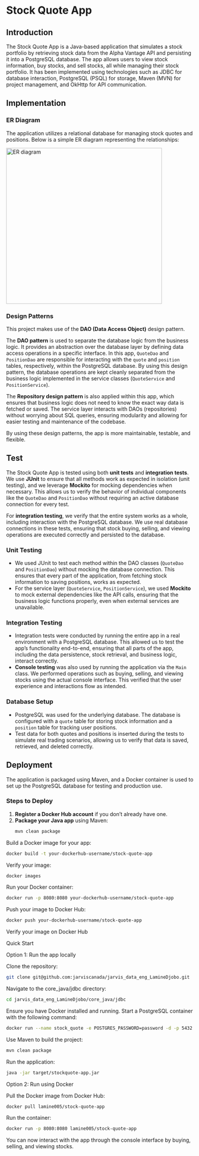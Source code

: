 # Stock Quote App

## Introduction

The Stock Quote App is a Java-based application that simulates a stock portfolio by retrieving stock data from the Alpha Vantage API and persisting it into a PostgreSQL database. The app allows users to view stock information, buy stocks, and sell stocks, all while managing their stock portfolio. It has been implemented using technologies such as JDBC for database interaction, PostgreSQL (PSQL) for storage, Maven (MVN) for project management, and OkHttp for API communication.

## Implementation

### ER Diagram

The application utilizes a relational database for managing stock quotes and positions. Below is a simple ER diagram representing the relationships:


<img width="419" alt="ER diagram" src="https://github.com/user-attachments/assets/b4463c46-db65-4a5b-855b-360feae33b9f">

### Design Patterns

This project makes use of the **DAO (Data Access Object)** design pattern. 

The **DAO pattern** is used to separate the database logic from the business logic. It provides an abstraction over the database layer by defining data access operations in a specific interface. In this app, `QuoteDao` and `PositionDao` are responsible for interacting with the `quote` and `position` tables, respectively, within the PostgreSQL database. By using this design pattern, the database operations are kept cleanly separated from the business logic implemented in the service classes (`QuoteService` and `PositionService`).

The **Repository design pattern** is also applied within this app, which ensures that business logic does not need to know the exact way data is fetched or saved. The service layer interacts with DAOs (repositories) without worrying about SQL queries, ensuring modularity and allowing for easier testing and maintenance of the codebase.

By using these design patterns, the app is more maintainable, testable, and flexible.

## Test

The Stock Quote App is tested using both **unit tests** and **integration tests**. We use **JUnit** to ensure that all methods work as expected in isolation (unit testing), and we leverage **Mockito** for mocking dependencies when necessary. This allows us to verify the behavior of individual components like the `QuoteDao` and `PositionDao` without requiring an active database connection for every test.

For **integration testing**, we verify that the entire system works as a whole, including interaction with the PostgreSQL database. We use real database connections in these tests, ensuring that stock buying, selling, and viewing operations are executed correctly and persisted to the database.

### Unit Testing

- We used JUnit to test each method within the DAO classes (`QuoteDao` and `PositionDao`) without mocking the database connection. This ensures that every part of the application, from fetching stock information to saving positions, works as expected.
- For the service layer (`QuoteService`, `PositionService`), we used **Mockito** to mock external dependencies like the API calls, ensuring that the business logic functions properly, even when external services are unavailable.

### Integration Testing

- Integration tests were conducted by running the entire app in a real environment with a PostgreSQL database. This allowed us to test the app’s functionality end-to-end, ensuring that all parts of the app, including the data persistence, stock retrieval, and business logic, interact correctly.
- **Console testing** was also used by running the application via the `Main` class. We performed operations such as buying, selling, and viewing stocks using the actual console interface. This verified that the user experience and interactions flow as intended.

### Database Setup

- PostgreSQL was used for the underlying database. The database is configured with a `quote` table for storing stock information and a `position` table for tracking user positions.
- Test data for both quotes and positions is inserted during the tests to simulate real trading scenarios, allowing us to verify that data is saved, retrieved, and deleted correctly.

## Deployment

The application is packaged using Maven, and a Docker container is used to set up the PostgreSQL database for testing and production use.

### Steps to Deploy

1. **Register a Docker Hub account** if you don’t already have one.
2. **Package your Java app** using Maven:
   ```bash
   mvn clean package
	```
Build a Docker image for your app:

```bash
docker build -t your-dockerhub-username/stock-quote-app
```
Verify your image:
```bash
docker images
```
Run your Docker container:
```bash
docker run -p 8080:8080 your-dockerhub-username/stock-quote-app
```
Push your image to Docker Hub:
```bash
docker push your-dockerhub-username/stock-quote-app
```
Verify your image on Docker Hub

Quick Start

Option 1: Run the app locally

Clone the repository:
```bash
git clone git@github.com:jarviscanada/jarvis_data_eng_LamineDjobo.git
```
Navigate to the core_java/jdbc directory:
```bash
cd jarvis_data_eng_LamineDjobo/core_java/jdbc
```
Ensure you have Docker installed and running. Start a PostgreSQL container with the following command:
```bash
docker run --name stock_quote -e POSTGRES_PASSWORD=password -d -p 5432:5432 postgres
```
Use Maven to build the project:
```bash
mvn clean package
```
Run the application:
```bash
java -jar target/stockquote-app.jar
```

Option 2: Run using Docker

Pull the Docker image from Docker Hub:
```bash
docker pull lamine005/stock-quote-app
```

Run the container:
```bash
docker run -p 8080:8080 lamine005/stock-quote-app
```

You can now interact with the app through the console interface by buying, selling, and viewing stocks.
